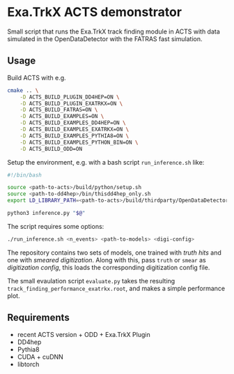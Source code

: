 # Exa.TrkX ACTS demonstrator

Small script that runs the Exa.TrkX track finding module in ACTS with data simulated in the OpenDataDetector with the FATRAS fast simulation.

## Usage

Build ACTS with e.g.

```bash
cmake .. \
    -D ACTS_BUILD_PLUGIN_DD4HEP=ON \
    -D ACTS_BUILD_PLUGIN_EXATRKX=ON \
    -D ACTS_BUILD_FATRAS=ON \
    -D ACTS_BUILD_EXAMPLES=ON \
    -D ACTS_BUILD_EXAMPLES_DD4HEP=ON \
    -D ACTS_BUILD_EXAMPLES_EXATRKX=ON \
    -D ACTS_BUILD_EXAMPLES_PYTHIA8=ON \
    -D ACTS_BUILD_EXAMPLES_PYTHON_BIN=ON \
    -D ACTS_BUILD_ODD=ON
```

Setup the environment, e.g. with a bash script `run_inference.sh` like:

```bash
#!/bin/bash

source <path-to-acts>/build/python/setup.sh
source <path-to-dd4hep>/bin/thisdd4hep_only.sh
export LD_LIBRARY_PATH=<path-to-acts>/build/thirdparty/OpenDataDetector/factory:$LD_LIBRARY_PATH

python3 inference.py "$@"
```

The script requires some options:

```bash
./run_inference.sh <n_events> <path-to-models> <digi-config>
```

The repository contains two sets of models, one trained with *truth hits* and one with *smeared digitization*. Along with this, pass `truth` or `smear` as *digitization config*, this loads the corresponding digitization config file.

The small evaulation script `evaluate.py` takes the resulting `track_finding_performance_exatrkx.root`, and makes a simple performance plot.

## Requirements

* recent ACTS version + ODD + Exa.TrkX Plugin
* DD4hep
* Pythia8
* CUDA + cuDNN
* libtorch

